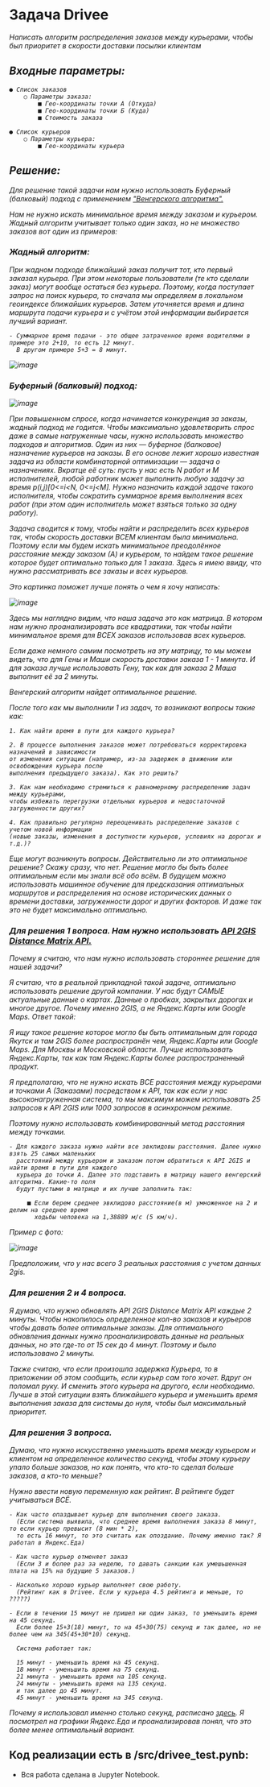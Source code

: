 <h1 align="left">
  Задача Drivee
</h1>

<div align="left">
<i>
Написать алгоритм распределения заказов между курьерами, чтобы был приоритет в
скорости доставки посылки клиентам

## Входные параметры:

    ● Список заказов
        ○ Параметры заказа:
            ■ Гео-координаты точки А (Откуда)
            ■ Гео-координаты точки Б (Куда)
            ■ Стоимость заказа
      
    ● Список курьеров
        ○ Параметры курьера:
            ■ Гео-координаты курьера

## Решение:

Для решение такой задачи нам нужно использовать Буферный (балковый) подход с применением
["Венгерского алгоритма".](https://habr.com/ru/articles/422009/)

Нам не нужно искать минимальное время между заказом и курьером. Жадный алгоритм 
учитывает только один заказ, но не множество заказов вот один из примеров:

### Жадный алгоритм:

При жадном подходе ближайший заказ получит тот, кто первый заказал курьера. При этом некоторые 
пользователи (те кто сделали заказ) могут вообще остаться без курьера. Поэтому, когда поступает 
запрос на поиск курьера, то сначала мы определяем в локальном геоиндексе ближайших курьеров. 
Затем уточняется время и длина маршрута подачи курьера и с учётом этой информации выбирается 
лучший вариант.

    - Суммарное время подачи - это общее затраченное время водителями в примере это 2+10, то есть 12 минут. 
      В другом примере 5+3 = 8 минут.

![image](https://github.com/WillAgeG/drivee_test/assets/124677224/8c1f2ddc-fa93-4ae8-b568-898fe665d116)

### Буферный (балковый) подход:

![image](https://github.com/WillAgeG/drivee_test/assets/124677224/6cf4f212-59bd-4e9a-b4ce-467010494f95)

При повышенном спросе, когда начинается конкуренция за заказы, жадный подход не годится. 
Чтобы максимально удовлетворить спрос даже в самые нагруженные часы, нужно использовать 
множество подходов и алгоритмов. Один из них — буферное (балковое) назначение курьеров 
на заказы. В его основе лежит хорошо известная задача из области комбинаторной оптимизации 
— задача о назначениях. Вкратце её суть: пусть у нас есть N работ и M исполнителей, любой 
работник может выполнить любую задачу за время p(i,j)[0<=i<N, 0<=j<M]. Нужно назначить 
каждой задаче такого исполнителя, чтобы сократить суммарное время выполнения всех работ 
(при этом один исполнитель может взяться только за одну работу).

Задача сводится к тому, чтобы найти и распределить всех курьеров так, чтобы скорость 
доставки ВСЕМ клиентам была минимальна. Поэтому если мы будем искать минимальное 
преодолённое расстояние между заказом (А) и курьером, то найдем такое решение которое 
будет оптимально только для 1 заказа. Здесь я имею ввиду, что нужно рассматривать все 
заказы и всех курьеров.

Это картинка поможет лучше понять о чем я хочу написать:

![image](https://github.com/WillAgeG/drivee_test/assets/124677224/ffde4e3a-63e0-4382-8701-1f3212d1d014)

Здесь мы наглядно видим, что наша задача это как матрица. В котором нам нужно проанализировать 
все квадратики, так чтобы найти минимальное время для ВСЕХ заказов использовав всех курьеров.

Если даже немного самим посмотреть на эту матрицу, то мы можем видеть, что для Гены и Маши 
скорость доставки заказа 1 - 1 минута. И для заказа лучше использовать Гену, так как для 
заказа 2 Маша выполнит её за 2 минуты.

Венгерский алгоритм найдет оптимальнное решение.

После того как мы выполнили 1 из задач, то возникают вопросы такие как:
  
    1. Как найти время в пути для каждого курьера?
    
    2. В процессе выполнения заказов может потребоваться корректировка назначений в зависимости 
    от изменения ситуации (например, из-за задержек в движении или освобождения курьера после 
    выполнения предыдущего заказа). Как это решить?
    
    3. Как нам необходимо стремиться к равномерному распределению задач между курьерами, 
    чтобы избежать перегрузки отдельных курьеров и недостаточной загруженности других?
    
    4. Как правильно регулярно переоценивать распределение заказов с учетом новой информации 
    (новые заказы, изменения в доступности курьеров, условиях на дорогах и т.д.)?

  Еще могут возникнуть вопросы. Действительно ли это оптимальное решение? Скажу сразу, что нет. 
  Решение могло бы быть более оптимальным если мы знали всё обо всём. В будущем можно использовать 
  машинное обучение для предсказания оптимальных маршрутов и распределения на основе исторических 
  данных о времени доставки, загруженности дорог и других факторов. И даже так это не будет 
  максимально оптимально.
  
  ### Для решения 1 вопроса. Нам нужно использовать [API 2GIS Distance Matrix API.](https://docs.2gis.com/ru/api/navigation/distance-matrix/overview)

  Почему я считаю, что нам нужно использовать стороннее решение для нашей задачи?

  Я считаю, что в реальной прикладной такой задаче, оптимально использовать решение другой компании.
  У нас будут САМЫЕ актуальные данные о картах. Данные о пробках, закрытых дорогах и многое другое.
  Почему именно 2GIS, а не Яндекс.Карты или Google Maps. Ответ такой:

  Я ищу такое решение которое могло бы быть оптимальным для города Якутск и там 2GIS более 
  распространён чем, Яндекс.Карты или Google Maps. Для Москвы и Московской области. Лучше 
  использовать Яндекс.Карты, так как там Яндекс.Карты более распространенный продукт.

  Я предполагаю, что не нужно искать ВСЕ расстояния между курьерами и точками А (Заказами) 
  посредством к API, так как если у нас высоконагруженная система, то мы максимум можем 
  использовать 25 запросов к API 2GIS или 1000 запросов в асинхронном режиме.
  
  Поэтому нужно использовать комбинированный метод расстояния между точками.

    - Для каждого заказа нужно найти все эвклидовы расстояния. Далее нужно взять 25 самых маленьких 
      расстояний между курьером и заказом потом обратиться к API 2GIS и найти время в пути для каждого 
      курьера до точки А. Далее это подставить в матрицу нашего венгерский алгоритма. Какие-то поля 
      будут пустыми в матрице и их лучше заполнить так:
      
         ■ Если берем среднее эвклидово расстояние(в м) умноженное на 2 и делим на среднее время 
           ходьбы человека на 1,38889 м/c (5 км/ч).

  Пример с фото:

  ![image](https://github.com/WillAgeG/drivee_test/assets/124677224/61ca88cd-7f95-41c8-ba75-94407809df62)

  Предположим, что у нас всего 3 реальных расстояния с учетом данных 2gis.

  ### Для решения 2 и 4 вопроса.

  Я думаю, что нужно обновлять API 2GIS Distance Matrix API каждые 2 минуты. Чтобы накопилось определенное 
  кол-во заказов и курьеров чтобы давать более оптимальные заказы. Для оптимального обновления данных нужно 
  проанализировать данные на реальных данных, но это где-то от 15 сек до 4 минут. Поэтому и было использовано 
  2 минуты.

  Также считаю, что если произошла задержка Курьера, то в приложении об этом сообщить, если курьер сам того 
  хочет. Вдруг он поломал руку. И сменить этого курьера на другого, если необходимо. Лучше в этой ситуации 
  взять ближайшего курьера и уменьшить время выполнения заказа для системы до нуля, чтобы был максимальный 
  приоритет.

  ### Для решения 3 вопроса.
  
  Думаю, что нужно искусственно уменьшать время между курьером и клиентом на определенное количество секунд, 
  чтобы этому курьеру упало больше заказов, но как понять, что кто-то сделал больше заказов, а кто-то меньше?

  Нужно ввести новую переменную как рейтинг. В рейтинге будет учитываться ВСЁ.
    
    - Как часто опаздывает курьер для выполнения своего заказа. 
      (Если система выявила, что среднее время выполнения заказа 8 минут, то если курьер превысит (8 мин * 2), 
      то есть 16 минут, то это считать как опоздание. Почему именно так? Я работал в Яндекс.Еда)
    
    - Как часто курьер отменяет заказ 
      (Если 3 и более раз за неделю, то давать санкции как умешьшенная плата на 15% на будущие 5 заказов.)
    
    - Насколько хорошо курьер выполняет свою работу. 
      (Рейтинг как в Drivee. Если у курьера 4.5 рейтинга и меньше, то ?????)
    
    - Если в течении 15 минут не пришел ни один заказ, то уменьшить время на 45 секунд. 
      Если более 15+3(18) минут, то на 45+30(75) секунд и так далее, но не более чем на 345(45+30*10) секунд.
      
      Система работает так:

      15 минут - уменьшить время на 45 секунд.
      18 минут - уменьшить время на 75 секунд.
      21 минута - уменьшить время на 105 секунд.
      24 минуты - уменьшить время на 135 секунд.
      и так далее до 45 минут.
      45 минут - уменьшить время на 345 секунд.

  Почему я использовал именно столько секунд, расписано [здесь](https://habr.com/ru/companies/yandex/articles/507448/). 
  Я посмотрел на графики Яндекс.Еда и проанализировав понял, что это более менее оптимальный вариант.
  </i>
</div>

## Код реализации есть в /src/drivee_test.pynb:
  - Вся работа сделана в Jupyter Notebook.
